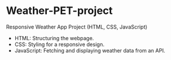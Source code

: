 # Weather-PET-project
Responsive Weather App Project (HTML, CSS, JavaScript)
- HTML: Structuring the webpage.
- CSS: Styling for a responsive design.
- JavaScript: Fetching and displaying weather data from an API.
